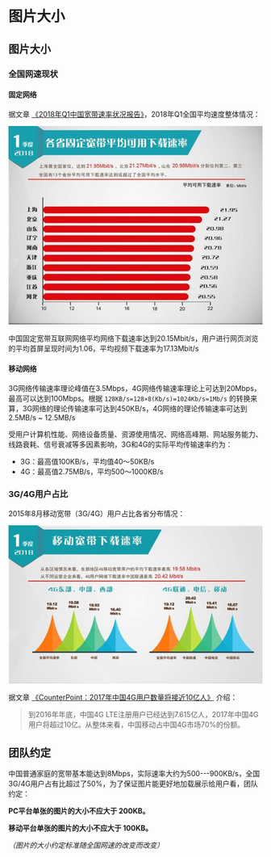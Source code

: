 # 图片大小

## 图片大小

### 全国网速现状

#### 固定网络

据文章 [《2018年Q1中国宽带速率状况报告》](http://www.199it.com/archives/399272.html)，2018年Q1全国平均速度整体情况：

![image](../../.vuepress/public/1525347528-1146-4cc2019026f59c4.jpg)



中国固定宽带互联网网络平均网络下载速率达到20.15Mbit/s，用户进行网页浏览的平均首屏呈现时间为1.06，平均视频下载速率为17.13Mbit/s

#### 移动网络


3G网络传输速率理论峰值在3.5Mbps，4G网络传输速率理论上可达到20Mbps，最高可以达到100Mbps。根据 `128KB/s=128×8(Kb/s)=1024Kb/s=1Mb/s` 的转换来算，3G网络的理论传输速率可达到450KB/s，4G网络的理论传输速率可达到 2.5MB/s ~ 12.5MB/s

受用户计算机性能、网络设备质量、资源使用情况、网络高峰期、网站服务能力、线路衰耗、信号衰减等多因素影响，3G和4G的实际平均传输速率约为：

* 3G：最高值100KB/s，平均值40～50KB/s
* 4G：最高值2.75MB/s，平均500～1000KB/s



### 3G/4G用户占比


2015年8月移动宽带（3G/4G）用户占比各省分布情况：

![image](../../.vuepress/public/1525347528-7036-c5c09dadfe0ee3e.jpg)

据文章 [《CounterPoint：2017年中国4G用户数量将接近10亿人》](http://www.199it.com/archives/586558.html) 介绍：

> 到2016年年底，中国4G LTE注册用户已经达到7.615亿人，2017年中国4G用户将超过10亿。从整体来看，中国移动占中国4G市场70%的份额。


## 团队约定

中国普通家庭的宽带基本能达到8Mbps，实际速率大约为500---900KB/s，全国3G/4G用户占有比超过了50%，为了保证图片能更好地加载展示给用户看，团队约定：

**PC平台单张的图片的大小不应大于 200KB。**

**移动平台单张的图片的大小不应大于 100KB。**

*（图片的大小约定标准随全国网速的改变而改变）*
